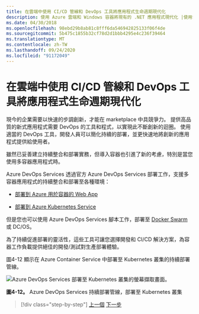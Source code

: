 ```yaml
---
title: 在雲端中使用 CI/CD 管線和 DevOps 工具將應用程式生命週期現代化
description: 使用 Azure 雲端和 Windows 容器將現有的 .NET 應用程式現代化 |使用雲端中的 CI/CD 管線和 DevOps 工具將應用程式的生命週期現代化
ms.date: 04/30/2018
ms.openlocfilehash: 98ebd29b8ab81c8fff6da546942825133f06f4de
ms.sourcegitcommit: 5b475c1855b32cf78d2d1bbb4295e4c236f39464
ms.translationtype: MT
ms.contentlocale: zh-TW
ms.lasthandoff: 09/24/2020
ms.locfileid: "91172049"
---
```

# <a name="modernize-your-apps-lifecycle-with-cicd-pipelines-and-devops-tools-in-the-cloud"></a>在雲端中使用 CI/CD 管線和 DevOps 工具將應用程式生命週期現代化

現今的企業需要以快速的步調創新，才能在 marketplace 中具競爭力。 提供高品質的新式應用程式需要 DevOps 的工具和程式，以實現此不斷創新的迴圈。 使用適當的 DevOps 工具，開發人員可以簡化持續的部署，並更快速地將創新的應用程式提供給使用者。

雖然已妥善建立持續整合和部署實務，但導入容器也引進了新的考慮，特別是當您使用多容器應用程式時。

Azure DevOps Services 透過官方 Azure DevOps Services 部署工作，支援多容器應用程式的持續整合和部署至各種環境：

- [部署到 Azure 用於容器的 Web App](/azure/devops/pipelines/apps/cd/deploy-docker-webapp?tabs=dotnet-core)

- [部署到 Azure Kubernetes Service](/azure/devops/pipelines/apps/cd/deploy-aks?tabs=dotnet-core)

但是您也可以使用 Azure DevOps Services 腳本工作，部署至 [Docker Swarm](https://blog.jcorioland.io/archives/2016/11/29/full-ci-cd-pipeline-to-deploy-multi-containers-application-on-azure-container-service-docker-swarm-using-visual-studio-team-services.html) 或 DC/OS。

為了持續促進部署的靈活性，這些工具可讓您選擇開發和 CI/CD 解決方案，為容器工作負載提供絕佳的開發/測試對生產部署體驗。

圖4-12 顯示在 Azure Container Service 中部署至 Kubernetes 叢集的持續部署管線。

![Azure DevOps Services 部署至 Kubernetes 叢集的螢幕擷取畫面。](./media/life-cycle-ci-cd-pipelines-devops-tools/deploy-mvc-app-container-kubernetes.png)

**圖4-12。** Azure DevOps Services 持續部署管線，部署至 Kubernetes 叢集

>[!div class="step-by-step"]
>[上一個](modernize-your-apps-with-monitoring-and-telemetry.md) 
>[下一步](migrate-to-hybrid-cloud-scenarios.md)
